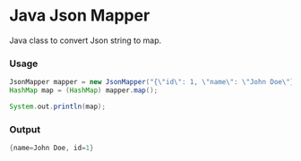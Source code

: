 # Java Json Mapper

Java class to convert Json string to map.

### Usage

```gradle
JsonMapper mapper = new JsonMapper("{\"id\": 1, \"name\": \"John Doe\"}");
HashMap map = (HashMap) mapper.map();

System.out.println(map);
```

### Output
```gradle
{name=John Doe, id=1}
```
